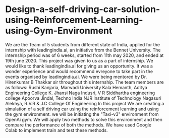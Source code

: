 # Design-a-self-driving-car-solution-using-Reinforcement-Learning-using-Gym-Environment
We are the Team of 5 students from different state of India, applied for the internship with leadingindia.ai, an initiative from the Bennet University.
The internship period was of 6 weeks, started from 11th may 2020, and ended at 19th june 2020.
This project was given to us as a part of internship. We would like to thank leadingindia.ai for giving us an opportunity. 
It was a wonder experience and would recommend evreyone to take part in the events organised by leadingindia.ai.
We were being mentored by Dr. Hirenkumar B Thakkar sir throughout this internship.
The team members are as follows: 
Rushi Kanjaria, Marwadi University
Kala Hemanth, Aditya Engineering College
K. Jhansi Naga Indusri, V R Siddhartha engineering college
Apoorva Jindal, Techno India NJR Institute of Technology
Nagasuri Alekhya, R.V.R & J.C College Of Engineering
In this project We are creating a simulation of a self driving car using the reinforcement learning and using the gym environment. we will be initiating the "Taxi-v3" environment from OpenAi gym. We will apply two methods to solve this environment and then compare the performance of both the methods. We have used Google Colab to implement train and test these methods.
